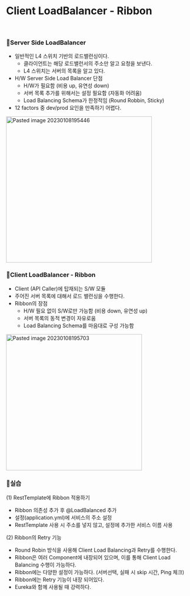 # Client LoadBalancer - Ribbon

<br>

### 📌Server Side LoadBalancer
- 일반적인 L4 스위치 기반의 로드밸런싱이다.
    - 클라이언트는 해당 로드밸런서의 주소만 알고 요청을 보낸다.
    - L4 스위치는 서버의 목록을 알고 있다.
- H/W Server Side Load Balancer 단점
    - H/W가 필요함 (비용 up, 유연성 down)
    - 서버 목록 추가를 위해서는 설정 필요함 (자동화 어려움)
    - Load Balancing Schema가 한정적임 (Round Robbin, Sticky)
- 12 factors 중 dev/prod 요인을 만족하기 어렵다.

<img width="396" alt="Pasted image 20230108195446" src="https://user-images.githubusercontent.com/69254943/211194495-0bcabae7-a352-43eb-b8ec-1a2ee121459c.png">

<br>

### 📌Client LoadBalancer - Ribbon
- Client (API Caller)에 탑재되는 S/W 모듈
- 주어진 서버 목록에 대해서 로드 밸런싱을 수행한다.
- Ribbon의 장점
    - H/W 필요 없이 S/W로만 가능함 (비용 down, 유연성 up)
    - 서버 목록의 동적 변경이 자유로움
    - Load Balancing Schema를 마음대로 구성 가능함

<img width="369" alt="Pasted image 20230108195703" src="https://user-images.githubusercontent.com/69254943/211194503-c89204aa-c17d-4fe8-83d2-8e4a2fc51fb4.png">
    
<br>

### 📌실습
(1) RestTemplate에 Ribbon 적용하기
- Ribbon 의존성 추가 후 @LoadBalanced 추가
- 설정(application.yml)에 서비스의 주소 설정
- RestTemplate 사용 시 주소를 넣지 않고, 설정에 추가한 서비스 이름 사용

(2) Ribbon의 Retry 기능
- Round Robin 방식을 사용해 Client Load Balancing과 Retry를 수행한다.
- Ribbon은 여러 Component에 내장되어 있으며, 이를 통해 Client Load Balancing 수행이 가능하다.
- Ribbon에는 다양한 설정이 가능하다. (서버선택, 실패 시 skip 시간, Ping 체크)
- Ribbon에는 Retry 기능이 내장 되어있다.
- Eureka와 함께 사용될 때 강력하다.